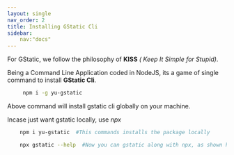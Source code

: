 ```yaml
---
layout: single
nav_order: 2
title: Installing GStatic Cli
sidebar:
    nav:"docs"
---
```




For GStatic, we follow the philosophy of **KISS** *( Keep It Simple for Stupid)*.

Being a Command Line Application coded in NodeJS, its a game of single command to install **GStatic Cli**.
```bash 
     npm i -g yu-gstatic 
```
Above command will install gstatic cli globally on your machine.

Incase just want gstatic locally, use *npx*
```bash
    npm i yu-gstatic  #This commands installs the package locally

    npx gstatic --help  #Now you can gstatic along with npx, as shown here
```    




